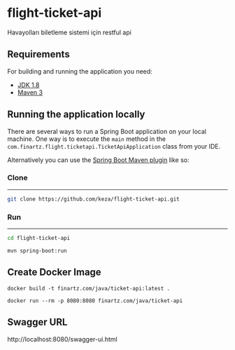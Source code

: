 # flight-ticket-api

Havayolları biletleme sistemi için restful api

## Requirements

For building and running the application you need:

- [JDK 1.8](http://www.oracle.com/technetwork/java/javase/downloads/jdk8-downloads-2133151.html)
- [Maven 3](https://maven.apache.org)

## Running the application locally

There are several ways to run a Spring Boot application on your local machine. One way is to execute the `main` method in the `com.finartz.flight.ticketapi.TicketApiApplication` class from your IDE.

Alternatively you can use the [Spring Boot Maven plugin](https://docs.spring.io/spring-boot/docs/current/reference/html/build-tool-plugins-maven-plugin.html) like so:

### Clone

--------

```sh
git clone https://github.com/keza/flight-ticket-api.git
```

### Run

--------

```sh
cd flight-ticket-api
```

```shell
mvn spring-boot:run
```

## Create Docker Image

```docker
docker build -t finartz.com/java/ticket-api:latest .

docker run --rm -p 8080:8080 finartz.com/java/ticket-api
```

## Swagger URL

http://localhost:8080/swagger-ui.html